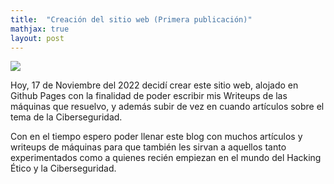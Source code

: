 ```yaml
---
title:  "Creación del sitio web (Primera publicación)"
mathjax: true
layout: post
---
```


![](https://i0.wp.com/academy.leewayweb.com/wp-content/uploads/2018/07/cursos-y-consejos-para-aprender-a-programar-desde-cero-gratis-y-online.jpg)

Hoy, 17 de Noviembre del 2022 decidí crear este sitio web, alojado en Github Pages con la finalidad de poder escribir mis Writeups de las máquinas que resuelvo, y además subir de vez en cuando artículos sobre el tema de la Ciberseguridad.

Con en el tiempo espero poder llenar este blog con muchos artículos y writeups de máquinas para que también les sirvan a aquellos tanto experimentados como a quienes recién empiezan en el mundo del Hacking Ético y la Ciberseguridad.
